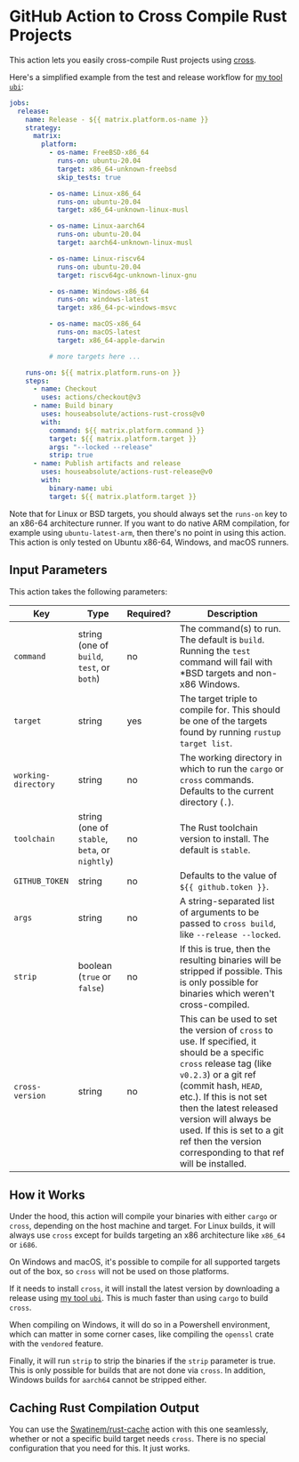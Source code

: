 # GitHub Action to Cross Compile Rust Projects

This action lets you easily cross-compile Rust projects using
[cross](https://github.com/cross-rs/cross).

Here's a simplified example from the test and release workflow for
[my tool `ubi`](https://github.com/houseabsolute/ubi):

```yaml
jobs:
  release:
    name: Release - ${{ matrix.platform.os-name }}
    strategy:
      matrix:
        platform:
          - os-name: FreeBSD-x86_64
            runs-on: ubuntu-20.04
            target: x86_64-unknown-freebsd
            skip_tests: true

          - os-name: Linux-x86_64
            runs-on: ubuntu-20.04
            target: x86_64-unknown-linux-musl

          - os-name: Linux-aarch64
            runs-on: ubuntu-20.04
            target: aarch64-unknown-linux-musl

          - os-name: Linux-riscv64
            runs-on: ubuntu-20.04
            target: riscv64gc-unknown-linux-gnu

          - os-name: Windows-x86_64
            runs-on: windows-latest
            target: x86_64-pc-windows-msvc

          - os-name: macOS-x86_64
            runs-on: macOS-latest
            target: x86_64-apple-darwin

          # more targets here ...

    runs-on: ${{ matrix.platform.runs-on }}
    steps:
      - name: Checkout
        uses: actions/checkout@v3
      - name: Build binary
        uses: houseabsolute/actions-rust-cross@v0
        with:
          command: ${{ matrix.platform.command }}
          target: ${{ matrix.platform.target }}
          args: "--locked --release"
          strip: true
      - name: Publish artifacts and release
        uses: houseabsolute/actions-rust-release@v0
        with:
          binary-name: ubi
          target: ${{ matrix.platform.target }}
```

Note that for Linux or BSD targets, you should always set the `runs-on` key to an x86-64
architecture runner. If you want to do native ARM compilation, for example using
`ubuntu-latest-arm`, then there's no point in using this action. This action is only tested on
Ubuntu x86-64, Windows, and macOS runners.

## Input Parameters

This action takes the following parameters:

| Key                 | Type                                           | Required? | Description                                                                                                                                                                                                                                                                                                                                   |
| ------------------- | ---------------------------------------------- | --------- | --------------------------------------------------------------------------------------------------------------------------------------------------------------------------------------------------------------------------------------------------------------------------------------------------------------------------------------------- |
| `command`           | string (one of `build`, `test`, or `both`)     | no        | The command(s) to run. The default is `build`. Running the `test` command will fail with \*BSD targets and non-x86 Windows.                                                                                                                                                                                                                   |
| `target`            | string                                         | yes       | The target triple to compile for. This should be one of the targets found by running `rustup target list`.                                                                                                                                                                                                                                    |
| `working-directory` | string                                         | no        | The working directory in which to run the `cargo` or `cross` commands. Defaults to the current directory (`.`).                                                                                                                                                                                                                               |
| `toolchain`         | string (one of `stable`, `beta`, or `nightly`) | no        | The Rust toolchain version to install. The default is `stable`.                                                                                                                                                                                                                                                                               |
| `GITHUB_TOKEN`      | string                                         | no        | Defaults to the value of `${{ github.token }}`.                                                                                                                                                                                                                                                                                               |
| `args`              | string                                         | no        | A string-separated list of arguments to be passed to `cross build`, like `--release --locked`.                                                                                                                                                                                                                                                |
| `strip`             | boolean (`true` or `false`)                    | no        | If this is true, then the resulting binaries will be stripped if possible. This is only possible for binaries which weren't cross-compiled.                                                                                                                                                                                                   |
| `cross-version`     | string                                         | no        | This can be used to set the version of `cross` to use. If specified, it should be a specific `cross` release tag (like `v0.2.3`) or a git ref (commit hash, `HEAD`, etc.). If this is not set then the latest released version will always be used. If this is set to a git ref then the version corresponding to that ref will be installed. |

## How it Works

Under the hood, this action will compile your binaries with either `cargo` or `cross`, depending on
the host machine and target. For Linux builds, it will always use `cross` except for builds
targeting an x86 architecture like `x86_64` or `i686`.

On Windows and macOS, it's possible to compile for all supported targets out of the box, so `cross`
will not be used on those platforms.

If it needs to install `cross`, it will install the latest version by downloading a release using
[my tool `ubi`](https://github.com/houseabsolute/ubi). This is much faster than using `cargo` to
build `cross`.

When compiling on Windows, it will do so in a Powershell environment, which can matter in some
corner cases, like compiling the `openssl` crate with the `vendored` feature.

Finally, it will run `strip` to strip the binaries if the `strip` parameter is true. This is only
possible for builds that are not done via `cross`. In addition, Windows builds for `aarch64` cannot
be stripped either.

## Caching Rust Compilation Output

You can use the [Swatinem/rust-cache](https://github.com/Swatinem/rust-cache) action with this one
seamlessly, whether or not a specific build target needs `cross`. There is no special configuration
that you need for this. It just works.

